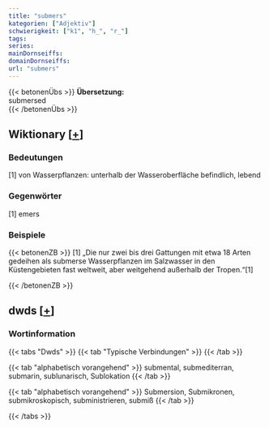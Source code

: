 ```yaml
---
title: "submers"
kategorien: ["Adjektiv"]
schwierigkeit: ["k1", "h_", "r_"]
tags:
series:
mainDornseiffs:
domainDornseiffs:
url: "submers"
---
```


{{< betonenÜbs >}}
**Übersetzung:**  
submersed  
{{< /betonenÜbs >}}

## Wiktionary [[+](https://de.wiktionary.org/wiki/submers)]

### Bedeutungen
[1] von Wasserpflanzen: unterhalb der Wasseroberfläche befindlich, lebend  

### Gegenwörter
[1] emers  

### Beispiele
{{< betonenZB >}}
[1] „Die nur zwei bis drei Gattungen mit etwa 18 Arten gedeihen als submerse Wasserpflanzen im Salzwasser in den Küstengebieten fast weltweit, aber weitgehend außerhalb der Tropen.“[1]  

{{< /betonenZB >}}


## dwds [[+](https://www.dwds.de/wb/submers)]

### Wortinformation
{{< tabs "Dwds" >}}
{{< tab "Typische Verbindungen" >}}
{{< /tab >}}

{{< tab "alphabetisch vorangehend" >}}
submental, submediterran, submarin, sublunarisch, Sublokation
{{< /tab >}}

{{< tab "alphabetisch vorangehend" >}}
Submersion, Submikronen, submikroskopisch, subministrieren, submiß
{{< /tab >}}

{{< /tabs >}}

